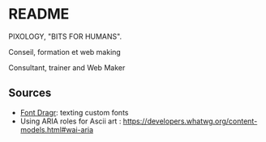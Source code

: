 README
======

PIXOLOGY, "BITS FOR HUMANS".

Conseil, formation et web making

Consultant, trainer and Web Maker


Sources
-------

- [Font Dragr](http://labs.thecssninja.com/font_dragr/): texting custom fonts
- Using ARIA roles for Ascii art : <https://developers.whatwg.org/content-models.html#wai-aria>
